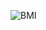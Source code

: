 ![BMI](https://user-images.githubusercontent.com/89880316/149961027-4fcf4b95-5520-4b81-aebd-7d3e4dfce3c7.png)
